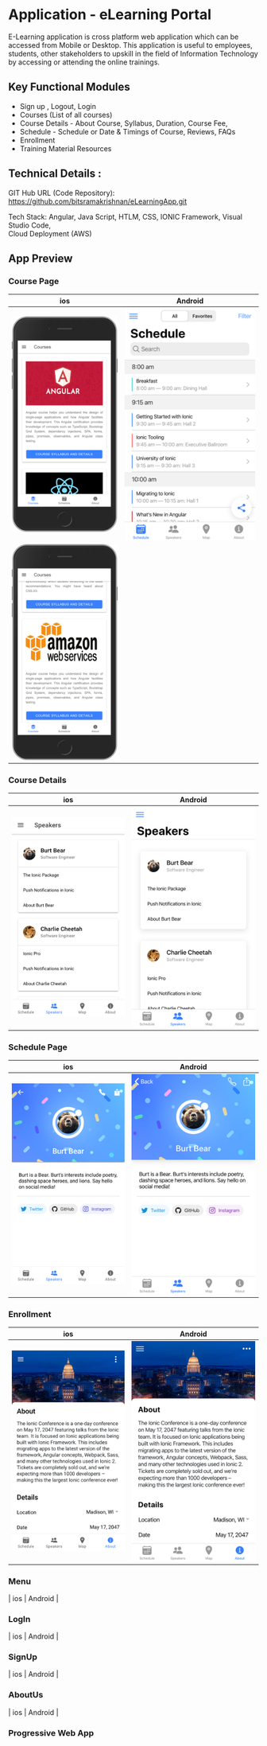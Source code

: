 # Application - eLearning Portal

E-Learning application is cross platform web application which can be accessed from Mobile or Desktop.
This application is useful to employees, students, other stakeholders to upskill in the field of 
Information Technology by accessing or attending the online trainings.

## Key Functional Modules

* Sign up , Logout, Login
* Courses (List of all courses)
* Course Details - About Course, Syllabus, Duration, Course Fee,
* Schedule - Schedule or Date & Timings of Course, Reviews, FAQs
* Enrollment
* Training Material Resources

## Technical Details :

GIT Hub URL (Code Repository): https://github.com/bitsramakrishnan/eLearningApp.git

Tech Stack:
	  Angular, Java Script, HTLM, CSS,
    IONIC Framework, Visual Studio Code,           
    Cloud Deployment (AWS) 

## App Preview

### Course Page

| ios  | Android  |
| -----------------| -----|
| ![Android Course](/resources/screenshots/ios-course.png) | ![iOS Schedule](/resources/screenshots/ios-schedule.png) |
![Android Course](/resources/screenshots/ios-course2.png) |
### Course Details

| ios  | Android  |
| -----------------| -----|
| ![Android Speakers](/resources/screenshots/android-speakers.png) | ![iOS Speakers](/resources/screenshots/ios-speakers.png) |

### Schedule Page
| ios  | Android  |
| -----------------| -----|
| ![Android Speaker Detail](/resources/screenshots/android-speaker-detail.png) | ![iOS Speaker Detail](/resources/screenshots/ios-speaker-detail.png) |

### Enrollment

| ios  | Android  |
| -----------------| -----|
| ![Android About](/resources/screenshots/android-about.png) | ![iOS About](/resources/screenshots/ios-about.png) |

### Menu
| ios  | Android  |

### LogIn
| ios  | Android  |

### SignUp
| ios  | Android  |

### AboutUs
| ios  | Android  |

### Progressive Web App

